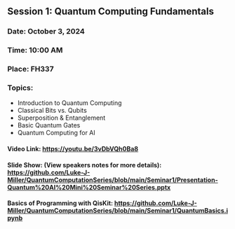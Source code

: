 ## Session 1: Quantum Computing Fundamentals
### Date: October 3, 2024
### Time: 10:00 AM
### Place: FH337
### Topics:
- Introduction to Quantum Computing  
- Classical Bits vs. Qubits  
- Superposition & Entanglement  
- Basic Quantum Gates  
- Quantum Computing for AI  
#### Video Link: https://youtu.be/3vDbVQh0Ba8
#### Slide Show: (View speakers notes for more details): https://github.com/Luke-J-Miller/QuantumComputationSeries/blob/main/Seminar1/Presentation-Quantum%20AI%20Mini%20Seminar%20Series.pptx
#### Basics of Programming with QisKit: https://github.com/Luke-J-Miller/QuantumComputationSeries/blob/main/Seminar1/QuantumBasics.ipynb
